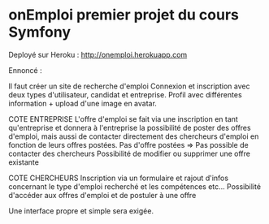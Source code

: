 # onEmploi premier projet du cours Symfony

Deployé sur Heroku : http://onemploi.herokuapp.com

Ennoncé : 

Il faut créer un site de recherche d'emploi
Connexion et inscription avec deux types d'utilisateur, candidat et entreprise.
Profil avec différentes information + upload d'une image en avatar.

COTE ENTREPRISE
L'offre d'emploi se fait via une inscription en tant qu'entreprise et donnera à l'entreprise la possibilité de poster des offres d'emploi, mais aussi de contacter directement des chercheurs d'emploi en fonction de leurs offres postées.
Pas d'offre postées => Pas possible de contacter des chercheurs
Possibilité de modifier ou supprimer une offre existante

COTE CHERCHEURS
Inscription via un formulaire et rajout d'infos concernant le type d'emploi recherché et les compétences etc...
Possibilité d'accéder aux offres d'emploi et de postuler à une offre

Une interface propre et simple sera exigée.
